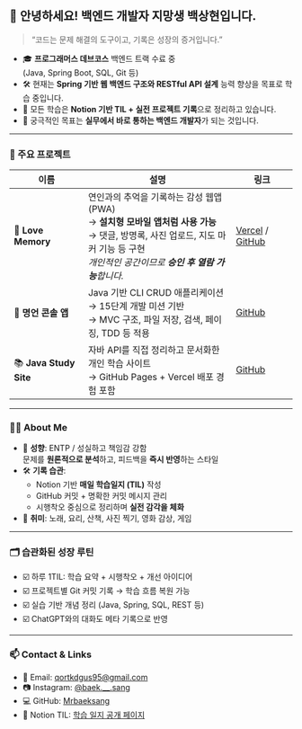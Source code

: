 ## 👋 안녕하세요! 백엔드 개발자 지망생 **백상현**입니다.

> “코드는 문제 해결의 도구이고, 기록은 성장의 증거입니다.”

- 🎓 **프로그래머스 데브코스** 백엔드 트랙 수료 중  
  (Java, Spring Boot, SQL, Git 등)
- 🛠 현재는 **Spring 기반 웹 백엔드 구조와 RESTful API 설계** 능력 향상을 목표로 학습 중입니다.
- 🧭 모든 학습은 **Notion 기반 TIL + 실전 프로젝트 기록**으로 정리하고 있습니다.
- 🎯 궁극적인 목표는 **실무에서 바로 통하는 백엔드 개발자**가 되는 것입니다.

---

### 💼 주요 프로젝트

| 이름 | 설명 | 링크 |
|------|------|------|
| 💖 **Love Memory** | 연인과의 추억을 기록하는 감성 웹앱 (PWA) <br> → **설치형 모바일 앱처럼 사용 가능** <br> → 댓글, 방명록, 사진 업로드, 지도 마커 기능 등 구현 <br> _개인적인 공간이므로 **승인 후 열람 가능**합니다._ | [Vercel](https://love-memory-page.vercel.app) / [GitHub](https://github.com/Mrbaeksang/love-memory-page) |
| 📝 **명언 콘솔 앱** | Java 기반 CLI CRUD 애플리케이션 <br> → 15단계 개발 미션 기반 <br> → MVC 구조, 파일 저장, 검색, 페이징, TDD 등 적용 | [GitHub](https://github.com/Mrbaeksang/p-14009-mission-1) |
| 📚 **Java Study Site** | 자바 API를 직접 정리하고 문서화한 개인 학습 사이트 <br> → GitHub Pages + Vercel 배포 경험 포함 | [GitHub](https://github.com/Mrbaeksang/java-study-site) |

---

### 🧑‍💻 About Me

- 🧠 **성향**: ENTP / 성실하고 책임감 강함  
  문제를 **원론적으로 분석**하고, 피드백을 **즉시 반영**하는 스타일  
- 🛠 **기록 습관**:  
  - Notion 기반 **매일 학습일지 (TIL)** 작성  
  - GitHub 커밋 + 명확한 커밋 메시지 관리  
  - 시행착오 중심으로 정리하며 **실전 감각을 체화**
- 🎵 **취미**: 노래, 요리, 산책, 사진 찍기, 영화 감상, 게임

---

### 🗂️ 습관화된 성장 루틴

- ☑️ 하루 1TIL: 학습 요약 + 시행착오 + 개선 아이디어
- ☑️ 프로젝트별 Git 커밋 기록 → 학습 흐름 복원 가능
- ☑️ 실습 기반 개념 정리 (Java, Spring, SQL, REST 등)
- ☑️ ChatGPT와의 대화도 메타 기록으로 반영

---

### 📫 Contact & Links

- 💌 Email: [qortkdgus95@gmail.com](mailto:qortkdgus95@gmail.com)
- 📷 Instagram: [@baek.__.sang](https://www.instagram.com/baek.__.sang/)
- 💻 GitHub: [Mrbaeksang](https://github.com/Mrbaeksang)
- 📒 Notion TIL: [학습 일지 공개 페이지](https://www.notion.so/1fe588f1652680c98274f51aa717d73f?v=1fe588f165268040b9f1000c9a46a9a9&pvs=4)
